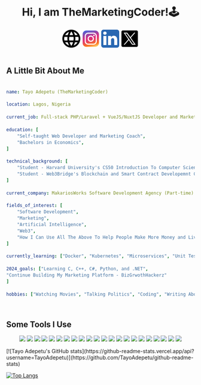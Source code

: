 <h1 align="center">
  Hi, I am TheMarketingCoder!🕹️
</h1>

<div align="center">
<a href="https://www.instagram.com/themarketingcoder/"><img src="/326663_language_web_icon.png" /></a>
<a href="https://www.instagram.com/themarketingcoder/"><img src="/6929237_instagram_icon.png" /></a>
<a href="www.linkedin.com/in/tayo-adepetu"><img src="/5296501_linkedin_network_linkedin logo_icon.png" /></a>
<a href="https://twitter.com/AdepetuTayo"><img src="/11053969_x_logo_twitter_new_brand_icon.png" /></a>
</div>

<br />

<h2>A Little Bit About Me</h2>

```yaml

name: Tayo Adepetu (TheMarketingCoder)

location: Lagos, Nigeria

current_job: Full-stack PHP/Laravel + VueJS/NuxtJS Developer and Marketing Coach

education: [
    "Self-taught Web Developer and Marketing Coach",
    "Bachelors in Economics",
]

technical_background: [
    "Student - Harvard University's CS50 Introduction To Computer Science",
    "Student - Web3Bridge's Blockchain and Smart Contract Developemnt Cohort X",
]

current_company: MakariosWorks Software Development Agency (Part-time)

fields_of_interest: [
    "Software Development",
    "Marketing",
    "Artificial Intelligence",
    "Web3",
    "How I Can Use All The Above To Help People Make More Money and Live More Convenient Lives"
]

currently_learning: ["Docker", "Kubernetes", "Microservices", "Unit Testing", "C", "Python"]

2024_goals: ["Learning C, C++, C#, Python, and .NET", 
"Continue Building My Marketing Platform - BizGrwothHackerz"
]

hobbies: ["Watching Movies", "Talking Politics", "Coding", "Writing About Marketing"]

```
<br/>
<h2>Some Tools I Use</h2>

<p align="center">
<img src="https://cdn.jsdelivr.net/gh/devicons/devicon@latest/icons/php/php-original.svg" />

<img src="https://cdn.jsdelivr.net/gh/devicons/devicon@latest/icons/laravel/laravel-original.svg" />

<img src="https://cdn.jsdelivr.net/gh/devicons/devicon@latest/icons/javascript/javascript-original.svg" />

<img src="https://cdn.jsdelivr.net/gh/devicons/devicon@latest/icons/vuejs/vuejs-original.svg" />

<img src="https://cdn.jsdelivr.net/gh/devicons/devicon@latest/icons/vuetify/vuetify-original.svg" />

<img src="https://cdn.jsdelivr.net/gh/devicons/devicon@latest/icons/nuxtjs/nuxtjs-original.svg" />

<img src="https://cdn.jsdelivr.net/gh/devicons/devicon@latest/icons/tailwindcss/tailwindcss-original-wordmark.svg" />

<img src="https://cdn.jsdelivr.net/gh/devicons/devicon@latest/icons/c/c-original.svg" />

<img src="https://cdn.jsdelivr.net/gh/devicons/devicon@latest/icons/cplusplus/cplusplus-original.svg" />

<img src="https://cdn.jsdelivr.net/gh/devicons/devicon@latest/icons/csharp/csharp-original.svg" />

<img src="https://cdn.jsdelivr.net/gh/devicons/devicon@latest/icons/python/python-original.svg" />

<img src="https://cdn.jsdelivr.net/gh/devicons/devicon@latest/icons/docker/docker-original.svg" />
          
<img src="https://cdn.jsdelivr.net/gh/devicons/devicon@latest/icons/kubernetes/kubernetes-original.svg" />

<img src="https://cdn.jsdelivr.net/gh/devicons/devicon@latest/icons/heroku/heroku-original.svg" />

<img src="https://cdn.jsdelivr.net/gh/devicons/devicon@latest/icons/digitalocean/digitalocean-original.svg" />

<img src="https://cdn.jsdelivr.net/gh/devicons/devicon@latest/icons/amazonwebservices/amazonwebservices-original-wordmark.svg" />

<img src="https://cdn.jsdelivr.net/gh/devicons/devicon@latest/icons/capacitor/capacitor-plain-wordmark.svg" />


<img src="https://cdn.jsdelivr.net/gh/devicons/devicon@latest/icons/git/git-original-wordmark.svg" />
          
<img src="https://cdn.jsdelivr.net/gh/devicons/devicon@latest/icons/github/github-original-wordmark.svg" />

<img src="https://cdn.jsdelivr.net/gh/devicons/devicon@latest/icons/githubactions/githubactions-original.svg" />

<img src="https://cdn.jsdelivr.net/gh/devicons/devicon@latest/icons/gitlab/gitlab-original-wordmark.svg" />

<img src="https://cdn.jsdelivr.net/gh/devicons/devicon@latest/icons/bitbucket/bitbucket-original-wordmark.svg" />
                      
                            
</p>

<div>
[![Tayo Adepetu's GitHub stats](https://github-readme-stats.vercel.app/api?username=TayoAdepetu)](https://github.com/TayoAdepetu/github-readme-stats)

[![Top Langs](https://github-readme-stats.vercel.app/api/top-langs/?username=TayoAdepetu&langs_count=10&layout=pie)](https://github.com/TayoAdepetu/github-readme-stats)


</div>